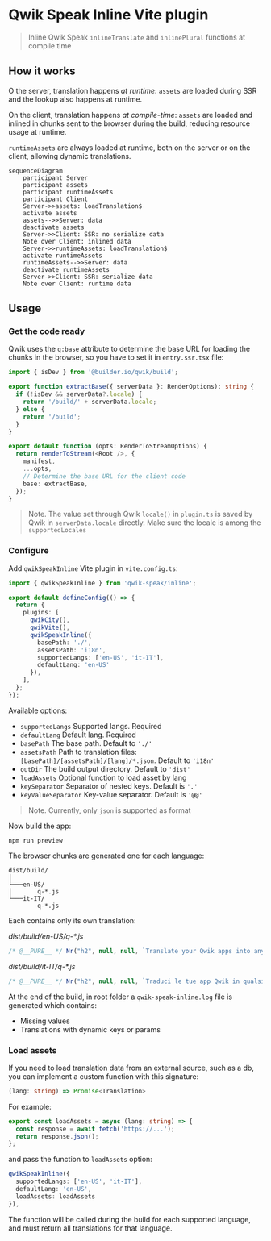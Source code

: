 # Qwik Speak Inline Vite plugin

> Inline Qwik Speak `inlineTranslate` and `inlinePlural` functions at compile time

## How it works
O the server, translation happens _at runtime_: `assets` are loaded during SSR and the lookup also happens at runtime.

On the client, translation happens _at compile-time_: `assets` are loaded and inlined in chunks sent to the browser during the build, reducing resource usage at runtime.

`runtimeAssets` are always loaded at runtime, both on the server or on the client, allowing dynamic translations.

```mermaid
sequenceDiagram
    participant Server
    participant assets
    participant runtimeAssets
    participant Client
    Server->>assets: loadTranslation$
    activate assets
    assets-->>Server: data
    deactivate assets
    Server->>Client: SSR: no serialize data
    Note over Client: inlined data
    Server->>runtimeAssets: loadTranslation$
    activate runtimeAssets
    runtimeAssets-->>Server: data
    deactivate runtimeAssets
    Server->>Client: SSR: serialize data
    Note over Client: runtime data
```

## Usage
### Get the code ready
Qwik uses the `q:base` attribute to determine the base URL for loading the chunks in the browser, so you have to set it in `entry.ssr.tsx` file:
```typescript
import { isDev } from '@builder.io/qwik/build';

export function extractBase({ serverData }: RenderOptions): string {
  if (!isDev && serverData?.locale) {
    return '/build/' + serverData.locale;
  } else {
    return '/build';
  }
}

export default function (opts: RenderToStreamOptions) {
  return renderToStream(<Root />, {
    manifest,
    ...opts,
    // Determine the base URL for the client code
    base: extractBase,
  });
}
```
> Note. The value set through Qwik `locale()` in `plugin.ts` is saved by Qwik in `serverData.locale` directly. Make sure the locale is among the `supportedLocales`

### Configure
Add `qwikSpeakInline` Vite plugin in `vite.config.ts`:
```typescript
import { qwikSpeakInline } from 'qwik-speak/inline';

export default defineConfig(() => {
  return {
    plugins: [
      qwikCity(),
      qwikVite(),
      qwikSpeakInline({
        basePath: './',
        assetsPath: 'i18n',
        supportedLangs: ['en-US', 'it-IT'],
        defaultLang: 'en-US'
      }),
    ],
  };
});
```
Available options:
- `supportedLangs` Supported langs. Required
- `defaultLang` Default lang. Required
- `basePath` The base path. Default to `'./'`
- `assetsPath` Path to translation files: `[basePath]/[assetsPath]/[lang]/*.json`. Default to `'i18n'`
- `outDir` The build output directory. Default to `'dist'`
- `loadAssets` Optional function to load asset by lang
- `keySeparator` Separator of nested keys. Default is `'.'`
- `keyValueSeparator` Key-value separator. Default is `'@@'`

> Note. Currently, only `json` is supported as format

Now build the app:
```shell
npm run preview
```
The browser chunks are generated one for each language:
```
dist/build/
│   
└───en-US/
│       q-*.js
└───it-IT/
        q-*.js
```
Each contains only its own translation:

_dist/build/en-US/q-*.js_
```javascript
/* @__PURE__ */ Nr("h2", null, null, `Translate your Qwik apps into any language`, 1, null)
```
_dist/build/it-IT/q-*.js_
```javascript
/* @__PURE__ */ Nr("h2", null, null, `Traduci le tue app Qwik in qualsiasi lingua`, 1, null)
```

At the end of the build, in root folder a `qwik-speak-inline.log` file is generated which contains:
- Missing values
- Translations with dynamic keys or params

### Load assets
If you need to load translation data from an external source, such as a db, you can implement a custom function with this signature:

```typescript
(lang: string) => Promise<Translation>
```
For example:
```typescript
export const loadAssets = async (lang: string) => {
  const response = await fetch('https://...');
  return response.json();
};
```
and pass the function to `loadAssets` option:

```typescript
qwikSpeakInline({
  supportedLangs: ['en-US', 'it-IT'],
  defaultLang: 'en-US',
  loadAssets: loadAssets
}),
```
The function will be called during the build for each supported language, and must return all translations for that language.
